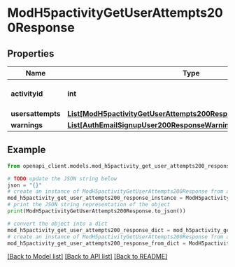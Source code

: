 # ModH5pactivityGetUserAttempts200Response


## Properties

Name | Type | Description | Notes
------------ | ------------- | ------------- | -------------
**activityid** | **int** | Activity course module ID | 
**usersattempts** | [**List[ModH5pactivityGetUserAttempts200ResponseUsersattemptsInner]**](ModH5pactivityGetUserAttempts200ResponseUsersattemptsInner.md) |  | 
**warnings** | [**List[AuthEmailSignupUser200ResponseWarningsInner]**](AuthEmailSignupUser200ResponseWarningsInner.md) |  | [optional] 

## Example

```python
from openapi_client.models.mod_h5pactivity_get_user_attempts200_response import ModH5pactivityGetUserAttempts200Response

# TODO update the JSON string below
json = "{}"
# create an instance of ModH5pactivityGetUserAttempts200Response from a JSON string
mod_h5pactivity_get_user_attempts200_response_instance = ModH5pactivityGetUserAttempts200Response.from_json(json)
# print the JSON string representation of the object
print(ModH5pactivityGetUserAttempts200Response.to_json())

# convert the object into a dict
mod_h5pactivity_get_user_attempts200_response_dict = mod_h5pactivity_get_user_attempts200_response_instance.to_dict()
# create an instance of ModH5pactivityGetUserAttempts200Response from a dict
mod_h5pactivity_get_user_attempts200_response_from_dict = ModH5pactivityGetUserAttempts200Response.from_dict(mod_h5pactivity_get_user_attempts200_response_dict)
```
[[Back to Model list]](../README.md#documentation-for-models) [[Back to API list]](../README.md#documentation-for-api-endpoints) [[Back to README]](../README.md)


